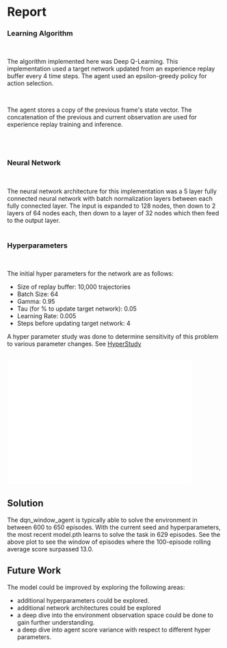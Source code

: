 # Report

### Learning Algorithm
</br>

The algorithm implemented here was Deep Q-Learning. This implementation used a target network updated from an experience replay buffer every 4 time steps. The agent used an epsilon-greedy policy for action selection. 

</br>

The agent stores a copy of the previous frame's state vector. The concatenation of the previous and current observation are used for experience replay training and inference.

</br>
</br>

### Neural Network
</br>

The neural network architecture for this implementation was a 5 layer fully connected neural network with batch normalization layers between each fully connected layer. The input is expanded to 128 nodes, then down to 2 layers of 64 nodes each, then down to a layer of 32 nodes which then feed to the output layer.
</br>
</br>

### Hyperparameters
</br>

The initial hyper parameters for the network are as follows:
* Size of replay buffer: 10,000 trajectories
* Batch Size: 64
* Gamma: 0.95
* Tau (for % to update target network): 0.05
* Learning Rate: 0.005
* Steps before updating target network: 4

A hyper parameter study was done to determine sensitivity of this problem to various parameter changes. See [HyperStudy](./HyperStudy.ipynb)
</br>
</br>

![Score vs Episode](./model_window_agent_07072021_040641.png)


## Solution

The dqn_window_agent is typically able to solve the environment in between 600 to 650 episodes. With the current seed and hyperparameters, the most recent model.pth learns to solve the task in 629 episodes. See the above plot to see the window of episodes where the 100-episode rolling average score surpassed 13.0.


## Future Work

The model could be improved by exploring the following areas:
* additional hyperparameters could be explored.
* additional network architectures could be explored
* a deep dive into the environment observation space could be done to gain further understanding.
* a deep dive into agent score variance with respect to different hyper parameters.

